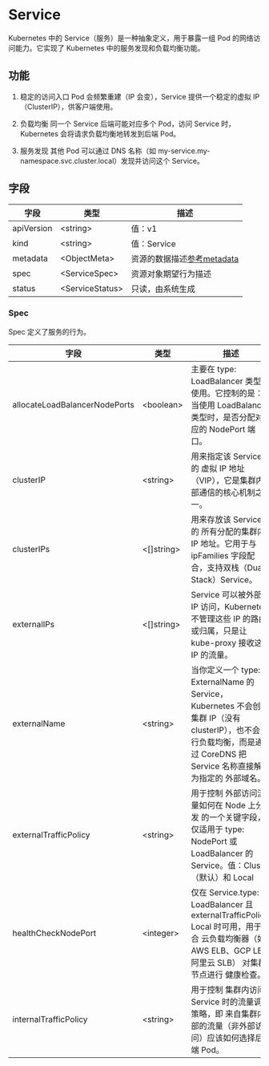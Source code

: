 # Service

Kubernetes 中的 Service（服务）是一种抽象定义，用于暴露一组 Pod 的网络访问能力。它实现了 Kubernetes 中的服务发现和负载均衡功能。

## 功能

1. 稳定的访问入口
Pod 会频繁重建（IP 会变），Service 提供一个稳定的虚拟 IP（ClusterIP），供客户端使用。

2. 负载均衡
同一个 Service 后端可能对应多个 Pod，访问 Service 时，Kubernetes 会将请求负载均衡地转发到后端 Pod。

3. 服务发现
其他 Pod 可以通过 DNS 名称（如 my-service.my-namespace.svc.cluster.local）发现并访问这个 Service。

## 字段

|字段|类型|描述|
|----|----|----|
|apiVersion|\<string>|值：v1|
|kind|\<string>|值：Service|
|metadata|\<ObjectMeta>|资源的数据描述[参考metadata](/kubernetes/PodFeilds.md#metadata)|
|spec|\<ServiceSpec>|资源对象期望行为描述|
|status|\<ServiceStatus>|只读，由系统生成|

### Spec

Spec 定义了服务的行为。

|字段                          |类型      |描述                                                                                                  |
|------------------------------|----------|-----------------------------------------------------------------------------------------------------|
|allocateLoadBalancerNodePorts|\<boolean>|主要在 type: LoadBalancer 类型中使用。它控制的是：当使用 LoadBalancer 类型时，是否分配对应的 NodePort 端口。|
|clusterIP|\<string>|用来指定该 Service 的 虚拟 IP 地址（VIP），它是集群内部通信的核心机制之一。|
|clusterIPs|\<[]string>|用来存放该 Service 的 所有分配的集群内 IP 地址。它用于与 ipFamilies 字段配合，支持双栈（Dual-Stack）Service。|
|externalIPs|\<[]string>|Service 可以被外部 IP 访问，Kubernetes 不管理这些 IP 的路由或归属，只是让 kube-proxy 接收这些 IP 的流量。|
|externalName|\<string>|当你定义一个 type: ExternalName 的 Service，Kubernetes 不会创建集群 IP（没有 clusterIP），也不会进行负载均衡，而是通过 CoreDNS 把 Service 名称直接解析为指定的 外部域名。|
|externalTrafficPolicy|\<string>|用于控制 外部访问流量如何在 Node 上分发 的一个关键字段，仅适用于 type: NodePort 或 LoadBalancer 的 Service。值：Cluster（默认）和 Local|
|healthCheckNodePort|\<integer>|仅在 Service.type: LoadBalancer 且 externalTrafficPolicy: Local 时可用，用于配合 云负载均衡器（如 AWS ELB、GCP LB、阿里云 SLB） 对集群节点进行 健康检查。|
|internalTrafficPolicy|\<string>|用于控制 集群内访问 Service 时的流量调度策略，即 来自集群内部的流量（非外部访问）应该如何选择后端 Pod。|

